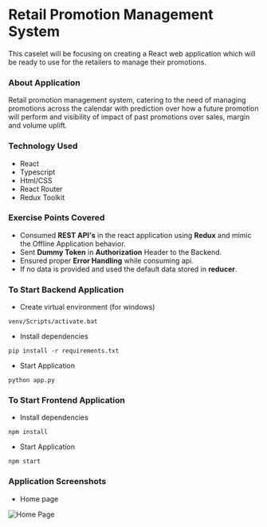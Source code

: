 # Retail Promotion Management System

This caselet will be focusing on creating a React web application which will be ready to use for the retailers to manage their promotions.

### About Application

Retail promotion management system, catering to the need of managing promotions across the calendar with prediction over how a future promotion will perform and visibility of impact of past promotions over sales, margin and volume uplift.

### Technology Used

- React
- Typescript
- Html/CSS
- React Router
- Redux Toolkit

### Exercise Points Covered

- Consumed **REST API's** in the react application using **Redux** and mimic the Offline Application behavior.
- Sent **Dummy Token** in **Authorization** Header to the Backend.
- Ensured proper **Error Handling** while consuming api.
- If no data is provided and used the default data stored in **reducer**.

### To Start Backend Application

- Create virtual environment (for windows)

```
venv/Scripts/activate.bat
```

- Install dependencies

```
pip install -r requirements.txt
```

- Start Application

```
python app.py
```

### To Start Frontend Application

- Install dependencies

```
npm install
```

- Start Application

```
npm start
```

### Application Screenshots

- Home page

![Home Page](screenshot/RPMS-Home.jpg?raw=true 'Home Page')
